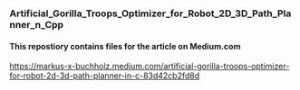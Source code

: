 ### Artificial_Gorilla_Troops_Optimizer_for_Robot_2D_3D_Path_Planner_n_Cpp

#### This repostiory contains files for the article on Medium.com
https://markus-x-buchholz.medium.com/artificial-gorilla-troops-optimizer-for-robot-2d-3d-path-planner-in-c-83d42cb2fd8d
